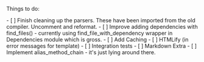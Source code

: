Things to do:

- [ ] Finish cleaning up the parsers. These have been imported from the old compiler. Uncomment and reformat.
- [ ] Improve adding dependencies with find_files() - currently using find_file_with_dependency wrapper in Dependencies module which is gross.
- [ ] Add Caching
- [ ] HTMLify (in error messages for template)
- [ ] Integration tests
- [ ] Markdown Extra
- [ ] Implement alias_method_chain - it's just lying around there.